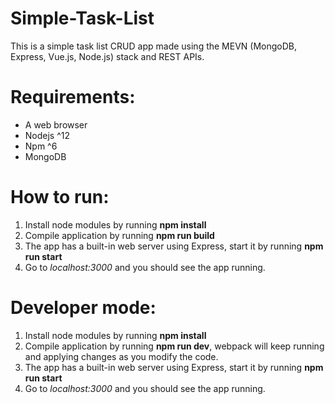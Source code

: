 # Simple-Task-List

This is a simple task list CRUD app made using the MEVN (MongoDB, Express, Vue.js, Node.js) stack and REST APIs.

# Requirements:

* A web browser
* Nodejs ^12
* Npm ^6
* MongoDB

# How to run:

1. Install node modules by running **npm install**
2. Compile application by running **npm run build**
3. The app has a built-in web server using Express, start it by running **npm run start**
4. Go to *localhost:3000* and you should see the app running.

# Developer mode:

1. Install node modules by running **npm install**
2. Compile application by running **npm run dev**, webpack will keep running and applying changes as you modify the code.
3. The app has a built-in web server using Express, start it by running **npm run start**
4. Go to *localhost:3000* and you should see the app running.
